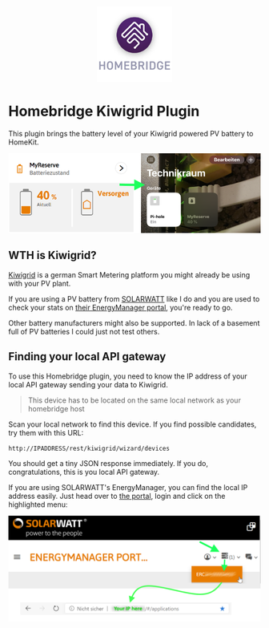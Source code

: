 <p align="center">

<img src="https://github.com/homebridge/branding/raw/latest/logos/homebridge-wordmark-logo-vertical.png" width="150">

</p>

# Homebridge Kiwigrid Plugin

This plugin brings the battery level of your Kiwigrid powered PV battery to HomeKit.

![How to find the local API gateway with Solarwatt](docs/EnergyManagerToHomeApp.png)

## WTH is Kiwigrid?

[Kiwigrid](https://www.kiwigrid.com/) is a german Smart Metering platform you might already be using with your PV plant.

If you are using a PV battery from [SOLARWATT](https://www.solarwatt.de/) like I do and you are used to check your stats on [their EnergyManager portal](https://desktop.energymanager.com/), you're ready to go.

Other battery manufacturers might also be supported. In lack of a basement full of PV batteries I could just not test others.


## Finding your local API gateway
To use this Homebridge plugin, you need to know the IP address of your local API gateway sending your data to Kiwigrid. 
> This device has to be located on the same local network as your homebridge host

Scan your local network to find this device. If you find possible candidates, try them with this URL:

    http://IPADDRESS/rest/kiwigrid/wizard/devices

You should get a tiny JSON response immediately. If you do, congratulations, this is you local API gateway.


If you are using SOLARWATT's EnergyManager, you can find the local IP address easily.
Just head over to [the portal](https://desktop.energymanager.com/), login and click on the highlighted menu:

![How to find the local API gateway with Solarwatt](docs/FindIpSolarwatt.png)

